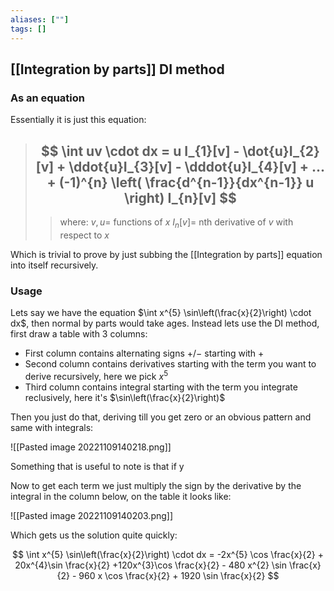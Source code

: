 ```yaml
---
aliases: [""]
tags: []
---
```


## [[Integration by parts]] DI method

### As an equation

Essentially it is just this equation:

> ## $$ \int uv \cdot dx = u I_{1}[v] - \dot{u}I_{2}[v] + \ddot{u}I_{3}[v] - \dddot{u}I_{4}[v] + ... + (-1)^{n} \left( \frac{d^{n-1}}{dx^{n-1}} u \right) I_{n}[v] $$ 
>> where:
>> $v,u=$ functions of $x$
>> $I_{n}[v]=$ nth derivative of $v$ with respect to $x$ 

Which is trivial to prove by just subbing the [[Integration by parts]] equation into itself recursively.

### Usage
Lets say we have the equation $\int x^{5} \sin\left(\frac{x}{2}\right) \cdot dx$, then normal by parts would take ages. Instead lets use the DI method, first draw a table with 3 columns:
- First column contains alternating signs $+/-$ starting with $+$
- Second column contains derivatives starting with the term you want to derive recursively, here we pick $x^{5}$
- Third column contains integral starting with the term you integrate reclusively, here it's $\sin\left(\frac{x}{2}\right)$

Then you just do that, deriving till you get zero or an obvious pattern and same with integrals:

![[Pasted image 20221109140218.png]]

Something that is useful to note is that if y

Now to get each term we just multiply the sign by the derivative by the integral in the column below, on the table it looks like:

![[Pasted image 20221109140203.png]]

Which gets us the solution quite quickly:

$$ \int x^{5} \sin\left(\frac{x}{2}\right) \cdot dx = -2x^{5} \cos \frac{x}{2} + 20x^{4}\sin \frac{x}{2} +120x^{3}\cos \frac{x}{2} - 480 x^{2} \sin \frac{x}{2} - 960 x \cos \frac{x}{2} + 1920 \sin \frac{x}{2} $$
